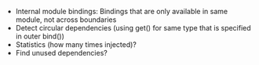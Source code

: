 * Internal module bindings: Bindings that are only available in same module, not across boundaries
* Detect circular dependencies (using get() for same type that is specified in outer bind())
* Statistics (how many times injected)?
* Find unused dependencies?
